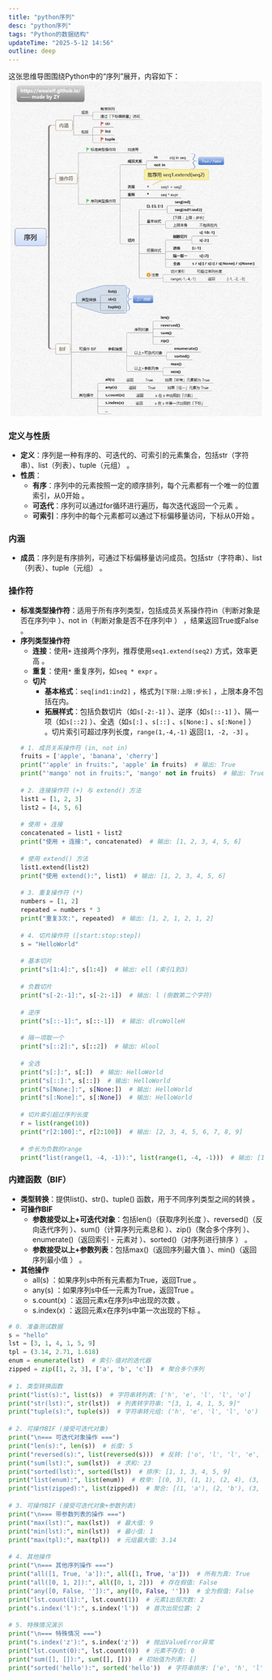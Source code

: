 ```yaml
---
title: "python序列"
desc: "python序列"
tags: "Python的数据结构"
updateTime: "2025-5-12 14:56"
outline: deep
---
```


这张思维导图围绕Python中的“序列”展开，内容如下：
![python的序列](./mindmap/序列.png)
### 定义与性质
- **定义**：序列是一种有序的、可迭代的、可索引的元素集合，包括str（字符串）、list（列表）、tuple（元组） 。
- **性质**：
    - **有序**：序列中的元素按照一定的顺序排列，每个元素都有一个唯一的位置索引，从0开始 。
    - **可迭代**：序列可以通过for循环进行遍历，每次迭代返回一个元素 。
    - **可索引**：序列中的每个元素都可以通过下标偏移量访问，下标从0开始 。

### 内涵
- **成员**：序列是有序排列，可通过下标偏移量访问成员。包括str（字符串）、list（列表）、tuple（元组） 。

### 操作符
- **标准类型操作符**：适用于所有序列类型，包括成员关系操作符in（判断对象是否在序列中 ）、not in（判断对象是否不在序列中 ） ，结果返回True或False 。
- **序列类型操作符**
    - **连接**：使用`+` 连接两个序列，推荐使用`seq1.extend(seq2)` 方式，效率更高 。
    - **重复**：使用`*` 重复序列，如`seq * expr` 。
    - **切片**
        - **基本格式**：`seq[ind1:ind2]` ，格式为`[下限:上限:步长]` ，上限本身不包括在内。
        - **拓展样式**：包括负数切片（如`s[-2:-1]` ）、逆序（如`s[::-1]` ）、隔一项（如`s[::2]` ）、全选（如`s[:]` 、`s[::]` 、`s[None:]` 、`s[:None]` ） 。切片索引可超过序列长度，`range(1,-4,-1)` 返回`[1, -2, -3]`  。
    ```python
    # 1. 成员关系操作符 (in, not in)
    fruits = ['apple', 'banana', 'cherry']
    print("'apple' in fruits:", 'apple' in fruits)  # 输出: True
    print("'mango' not in fruits:", 'mango' not in fruits)  # 输出: True

    # 2. 连接操作符 (+) 与 extend() 方法
    list1 = [1, 2, 3]
    list2 = [4, 5, 6]

    # 使用 + 连接
    concatenated = list1 + list2
    print("使用 + 连接:", concatenated)  # 输出: [1, 2, 3, 4, 5, 6]

    # 使用 extend() 方法
    list1.extend(list2)
    print("使用 extend():", list1)  # 输出: [1, 2, 3, 4, 5, 6]

    # 3. 重复操作符 (*)
    numbers = [1, 2]
    repeated = numbers * 3
    print("重复3次:", repeated)  # 输出: [1, 2, 1, 2, 1, 2]

    # 4. 切片操作符 ([start:stop:step])
    s = "HelloWorld"

    # 基本切片
    print("s[1:4]:", s[1:4])  # 输出: ell (索引1到3)

    # 负数切片
    print("s[-2:-1]:", s[-2:-1])  # 输出: l (倒数第二个字符)

    # 逆序
    print("s[::-1]:", s[::-1])  # 输出: dlroWolleH

    # 隔一项取一个
    print("s[::2]:", s[::2])  # 输出: Hlool

    # 全选
    print("s[:]:", s[:])  # 输出: HelloWorld
    print("s[::]:", s[::])  # 输出: HelloWorld
    print("s[None:]:", s[None:])  # 输出: HelloWorld
    print("s[:None]:", s[:None])  # 输出: HelloWorld

    # 切片索引超过序列长度
    r = list(range(10))
    print("r[2:100]:", r[2:100])  # 输出: [2, 3, 4, 5, 6, 7, 8, 9]

    # 步长为负数的range
    print("list(range(1, -4, -1)):", list(range(1, -4, -1)))  # 输出: [1, 0, -1, -2, -3]    
    ```

### 内建函数（BIF）
- **类型转换**：提供list()、str()、tuple() 函数，用于不同序列类型之间的转换 。
- **可操作BIF**
    - **参数接受以上+可迭代对象**：包括len()（获取序列长度 ）、reversed()（反向迭代序列 ）、sum()（计算序列元素总和 ）、zip()（聚合多个序列 ）、enumerate()（返回索引 - 元素对 ）、sorted()（对序列进行排序 ） 。
    - **参数接受以上+参数列表**：包括max()（返回序列最大值 ）、min()（返回序列最小值 ） 。
- **其他操作**
    - all(s) ：如果序列s中所有元素都为True，返回True 。
    - any(s) ：如果序列s中任一元素为True，返回True 。
    - s.count(x) ：返回元素x在序列s中出现的次数 。
    - s.index(x) ：返回元素x在序列s中第一次出现的下标 。 
```python
# 0. 准备测试数据
s = "hello"
lst = [3, 1, 4, 1, 5, 9]
tpl = (3.14, 2.71, 1.618)
enum = enumerate(lst)  # 索引-值对的迭代器
zipped = zip([1, 2, 3], ['a', 'b', 'c'])  # 聚合多个序列

# 1. 类型转换函数
print("list(s):", list(s))  # 字符串转列表: ['h', 'e', 'l', 'l', 'o']
print("str(lst):", str(lst))  # 列表转字符串: "[3, 1, 4, 1, 5, 9]"
print("tuple(s):", tuple(s))  # 字符串转元组: ('h', 'e', 'l', 'l', 'o')

# 2. 可操作BIF (接受可迭代对象)
print("\n=== 可迭代对象操作 ===")
print("len(s):", len(s))  # 长度: 5
print("reversed(s):", list(reversed(s)))  # 反转: ['o', 'l', 'l', 'e', 'h']
print("sum(lst):", sum(lst))  # 求和: 23
print("sorted(lst):", sorted(lst))  # 排序: [1, 1, 3, 4, 5, 9]
print("list(enum):", list(enum))  # 枚举: [(0, 3), (1, 1), (2, 4), (3, 1), (4, 5), (5, 9)]
print("list(zipped):", list(zipped))  # 聚合: [(1, 'a'), (2, 'b'), (3, 'c')]

# 3. 可操作BIF (接受可迭代对象+参数列表)
print("\n=== 带参数列表的操作 ===")
print("max(lst):", max(lst))  # 最大值: 9
print("min(lst):", min(lst))  # 最小值: 1
print("max(tpl):", max(tpl))  # 元组最大值: 3.14

# 4. 其他操作
print("\n=== 其他序列操作 ===")
print("all([1, True, 'a']):", all([1, True, 'a']))  # 所有为真: True
print("all([0, 1, 2]):", all([0, 1, 2]))  # 存在假值: False
print("any([0, False, '']):", any([0, False, '']))  # 全为假值: False
print("lst.count(1):", lst.count(1))  # 元素1出现次数: 2
print("s.index('l'):", s.index('l'))  # 首次出现位置: 2

# 5. 特殊情况演示
print("\n=== 特殊情况 ===")
print("s.index('z'):", s.index('z'))  # 抛出ValueError异常
print("lst.count(0):", lst.count(0))  # 元素不存在: 0
print("sum([], []):", sum([], []))  # 初始值为列表: []
print("sorted('hello'):", sorted('hello'))  # 字符串排序: ['e', 'h', 'l', 'l', 'o']    
```